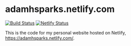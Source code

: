 # adamhsparks.netlify.com
[![Build Status](https://travis-ci.org/adamhsparks/adamhsparks.svg?branch=master)](https://travis-ci.org/adamhsparks/adamhsparks) [![Netlify Status](https://api.netlify.com/api/v1/badges/0aa6ef23-9faf-4b84-9525-e2a4769aeb73/deploy-status)](https://app.netlify.com/sites/openplantpathology/deploys)

This is the code for my personal website hosted on Netlify, <https://adamhsparks.netlify.com/>.
